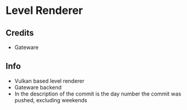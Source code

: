 # Level Renderer

## Credits
- Gateware

## Info
- Vulkan based level renderer
- Gateware backend
- In the description of the commit is the day number the commit was pushed, excluding weekends